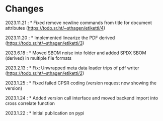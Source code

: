 # Changes

2023.11.21
:    * Fixed remove newline commands from title for document attributes (<https://todo.sr.ht/~sthagen/etiketti/4>)

2023.11.20
:    * Implemented linearize the PDF derived (<https://todo.sr.ht/~sthagen/etiketti/3>)

2023.6.18
:    * Moved SBOM noise into folder and added SPDX SBOM (derived) in multiple file formats

2023.2.13
:    * Fix: Unwrapped meta data loader trips of pdf writer (<https://todo.sr.ht/~sthagen/etiketti/2>)

2023.1.25
:    * Fixed failed CPSR coding (version request now showing the version)

2023.1.24
:    * Added version call interface and moved backend import into cross correlate function

2023.1.22
:    * Initial publication on pypi
